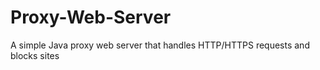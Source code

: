 # Proxy-Web-Server
A simple Java proxy web server that handles HTTP/HTTPS requests and blocks sites
